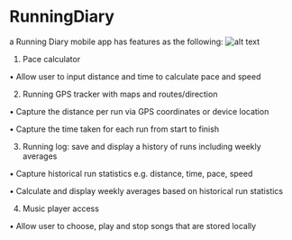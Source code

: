 # RunningDiary
 a Running Diary mobile app has  features as the following:
 ![alt text](https://imgur.com/a/ryDqOr5.png)
1. Pace calculator

• Allow user to input distance and time to calculate pace and speed


2. Running GPS tracker with maps and routes/direction


• Capture the distance per run via GPS coordinates or device location


• Capture the time taken for each run from start to finish


3. Running log: save and display a history of runs including weekly averages


• Capture historical run statistics e.g. distance, time, pace, speed

• Calculate and display weekly averages based on historical run statistics

4. Music player access

• Allow user to choose, play and stop songs that are stored locally
